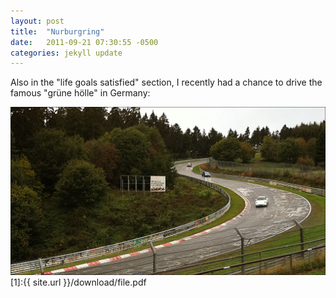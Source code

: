 ```yaml
---
layout: post
title:  "Nurburgring"
date:   2011-09-21 07:30:55 -0500
categories: jekyll update
---
```

Also in the "life goals satisfied" section, I recently had a chance to drive the famous "grüne hölle" in Germany:

![My helpful screenshot](/images/IMG_1747.JPG)
[1]:{{ site.url }}/download/file.pdf




